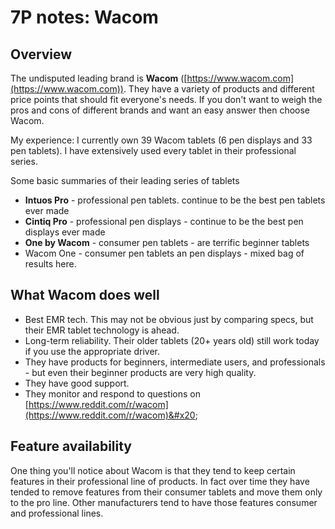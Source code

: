 # 7P notes: Wacom

## Overview

The undisputed leading brand is **Wacom** ([https://www.wacom.com](https://www.wacom.com)). They have a variety of products and different price points that should fit everyone's needs. If you don't want to weigh the pros and cons of different brands and want an easy answer then choose Wacom.&#x20;

My experience: I currently own 39 Wacom tablets (6 pen displays and 33 pen tablets). I have extensively used every tablet in their professional series.&#x20;

Some basic summaries of their leading series of tablets

* **Intuos Pro** - professional pen tablets. continue to be the best pen tablets ever made
* **Cintiq Pro** - professional pen displays - continue to be the best pen displays ever made
* **One by Wacom** - consumer pen tablets - are terrific beginner tablets
* Wacom One - consumer pen tablets an pen displays - mixed bag of results here.&#x20;

## What Wacom does well

* Best EMR tech. This may not be obvious just by comparing specs, but their EMR tablet technology is ahead.&#x20;
* Long-term reliability. Their older tablets (20+ years old) still work today if you use the appropriate driver.
* They have products for beginners, intermediate users, and professionals - but even their beginner products are very high quality.
* They have good support.&#x20;
* They monitor and respond to questions on [https://www.reddit.com/r/wacom](https://www.reddit.com/r/wacom)&#x20;

## Feature availability

One thing you'll notice about Wacom is that they tend to keep certain features in their professional line of products. In fact over time they have tended to remove features from their consumer tablets and move them only to the pro line. Other manufacturers tend to have those features consumer and professional lines.
